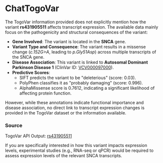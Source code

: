 # ChatTogoVar

The TogoVar information provided does not explicitly mention how the variant **rs431905511** affects transcript expression. The available data mainly focus on the pathogenicity and structural consequences of the variant:

- **Gene Involved**: The variant is located in the **SNCA** gene.
- **Variant Type and Consequence**: The variant results in a missense change (*c.152G>A*, leading to *p.Gly51Asp*) across multiple transcripts of the SNCA gene.
- **Disease Association**: This variant is linked to **Autosomal Dominant Parkinson Disease 1** (ClinVar ID: [VCV000097000](https://www.ncbi.nlm.nih.gov/clinvar/variation/97000)).
- **Predictive Scores**:
  - SIFT predicts the variant to be "deleterious" (score: 0.03).
  - PolyPhen classifies it as "probably damaging" (score: 0.996).
  - AlphaMissense score is 0.7612, indicating a significant likelihood of affecting protein function.

However, while these annotations indicate functional importance and disease association, no direct link to transcript expression changes is provided in the TogoVar dataset or the information available.

### Source
TogoVar API Output: [rs431905511](https://identifiers.org/dbsnp/rs431905511)

If you are specifically interested in how this variant impacts expression levels, experimental studies (e.g., RNA-seq or qPCR) would be required to assess expression levels of the relevant SNCA transcripts.